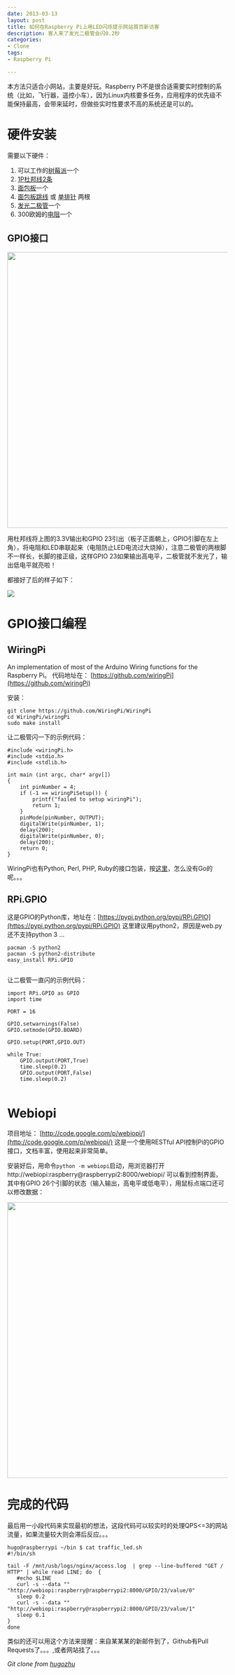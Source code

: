 ```yaml
---
date: 2013-03-13
layout: post
title: 如何在Raspberry Pi上用LED闪烁提示网站首页新访客
description: 客人来了发光二极管会闪0.2秒
categories:
- Clone
tags:
- Raspberry Pi

---
```


本方法只适合小网站，主要是好玩。Raspberry Pi不是很合适需要实时控制的系统（比如，飞行器，遥控小车），因为Linux内核要多任务，应用程序的优先级不能保持最高，会带来延时，但做些实时性要求不高的系统还是可以的。

# 硬件安装

需要以下硬件：

1. 可以工作的[树莓派](http://s.click.taobao.com/t?e=zGU34CA7K%2BPkqB07S4%2FK0CITy7klxxrJ35Nnc0iO6niAHo44Chb01aWIu4ho12MwdcCLV6ff8kJMg0iz0FTGXaJAqMvt94sTe0NIrCAdd8LW)一个
2. [1P杜邦线2条](http://s.click.taobao.com/t?e=zGU34CA7K%2BPkqB07S4%2FK0CITy7klxxrJ35Nnc0iO6niAHoWKV0kwS8Wy16Cg6qBM%2BZAOnJCqNG%2BPJAy9U15g8TwJiq5U3GGcJ8eTvC7%2F6APShw%3D%3D)
3. [面包板](http://s.click.taobao.com/t?e=zGU34CA7K%2BPkqB07S4%2FK0CFcRfH0GoT805sipKjxiNm9RKSkRargJCPYP6KVEIQUWKzMUFn1hvlcbkMSKk3m2pVJo%2BqQDYKVz%2Bt1%2FjL7Iywe7g%3D%3D)一个
4. [面包板跳线](http://s.click.taobao.com/t?e=zGU34CA7K%2BPkqB07S4%2FK0CITy7klxxrJ35Nnc0iO6niAHKxVk7v382jKYSyD7qi5ltcqvLWmWBL7lxLB2%2BsaWLuet8Ik65QHyGWV5mRTheUA) 或 [单排针](http://detail.tmall.com/item.htm?spm=a220m.1000858.1000725.166.XlEzyw&id=15208013820&_u=nqa35596&is_b=1&cat_id=2&q=%C5%C5%D5%EB&rn=bb53adf333ca7517208da34346ac3ffb) 两根
5. [发光二极管](http://detail.tmall.com/item.htm?spm=a220m.1000858.1000725.30.wnPTNf&id=14576731464&_u=nqa35af3&is_b=1&cat_id=2&q=%B7%A2%B9%E2%B6%FE%BC%AB%B9%DC&rn=b12ffd48699547ed9cb982a88014a0aa)一个
6. 300欧姆的[电阻](http://s.click.taobao.com/t?e=zGU34CA7K%2BPkqB07S4%2FK0CFcRfH0GoT805sipKjxiNm80QgaIDkojjQIBhc4L8WmRpaGVVBVD9DpAt8wKPZTmbzvVp4EIdCD2Ow2DOQmdPtlV8g%3D)一个
 
## GPIO接口

<img src="http://ww1.sinaimg.cn/large/6bc40342gw1e2o2uls7wlj.jpg" width="630"/>

用杜邦线将上图的3.3V输出和GPIO 23引出（板子正面朝上，GPIO引脚在左上角），将电阻和LED串联起来（电阻防止LED电流过大烧掉），注意二极管的两根脚不一样长，长脚的接正级，这样GPIO 23如果输出高电平，二极管就不发光了，输出低电平就亮啦！
 
都接好了后的样子如下：

<img src="http://ww3.sinaimg.cn/bmiddle/6bc40342jw1e2ni9esb2uj.jpg"/>


# GPIO接口编程

## WiringPi
An implementation of most of the Arduino Wiring functions for the Raspberry Pi。
代码地址在： [https://github.com/wiringPi](https://github.com/wiringPi)

安装：

```
git clone https://github.com/WiringPi/WiringPi
cd WiringPi/wiringPi
sudo make install	
```

让二极管闪一下的示例代码：

```
#include <wiringPi.h>
#include <stdio.h>
#include <stdlib.h>

int main (int argc, char* argv[])
{
	int pinNumber = 4;
	if (-1 == wiringPiSetup()) {
		printf("failed to setup wiringPi");
		return 1;
	}	
	pinMode(pinNumber, OUTPUT);
	digitalWrite(pinNumber, 1);
	delay(200);
	digitalWrite(pinNumber, 0);
	delay(200);
	return 0;	
}

```

WiringPi也有Python, Perl, PHP, Ruby的接口包装，按[这里](https://github.com/wiringPi)，怎么没有Go的呢。。。

## RPi.GPIO
这是GPIO的Python库，地址在：[https://pypi.python.org/pypi/RPi.GPIO](https://pypi.python.org/pypi/RPi.GPIO)
这里建议用python2，原因是web.py还不支持python 3 ...

``` 
pacman -S python2
pacman -S python2-distribute
easy_install RPi.GPIO
    
```

让二极管一直闪的示例代码：

```
import RPi.GPIO as GPIO
import time

PORT = 16

GPIO.setwarnings(False) 
GPIO.setmode(GPIO.BOARD)

GPIO.setup(PORT,GPIO.OUT)

while True:
    GPIO.output(PORT,True)
    time.sleep(0.2)
    GPIO.output(PORT,False)
    time.sleep(0.2)
    
```


# Webiopi
项目地址： [http://code.google.com/p/webiopi/](http://code.google.com/p/webiopi/) 这是一个使用RESTful API控制Pi的GPIO接口，文档丰富，使用起来非常简单。

安装好后，用命令`python -m webiopi`启动，用浏览器打开 http://webiopi:raspberry@raspberrypi2:8000/webiopi/ 可以看到控制界面，其中有GPIO 26个引脚的状态（输入输出，高电平或低电平），用鼠标点端口还可以修改数据：

<img src="http://trouch.com/wp-content/uploads/2012/08/webiopi-chrome.png" width="630"/>


# 完成的代码

最后用一小段代码来实现最初的想法，这段代码可以较实时的处理QPS<=3的网站流量，如果流量较大则会滞后反应。。。

```
hugo@raspberrypi ~/bin $ cat traffic_led.sh 
#!/bin/sh

tail -F /mnt/usb/logs/nginx/access.log  | grep --line-buffered "GET / HTTP" | while read LINE; do  {
   #echo $LINE
   curl -s --data "" "http://webiopi:raspberry@raspberrypi2:8000/GPIO/23/value/0"
   sleep 0.2
   curl -s --data "" "http://webiopi:raspberry@raspberrypi2:8000/GPIO/23/value/1"
   sleep 0.1
}
done
```

类似的还可以用这个方法来提醒：来自某某某的新邮件到了，Github有Pull Requests了。。。,或者网站挂了。。。

*Git clone from [hugozhu](https://github.com/hugozhu/blog "hugozhu's github")*